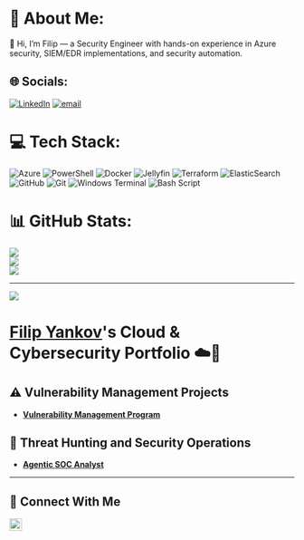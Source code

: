 # 💫 About Me:
🤝 Hi, I’m Filip — a Security Engineer with hands-on experience in Azure security, SIEM/EDR implementations, and security automation.


## 🌐 Socials:
[![LinkedIn](https://img.shields.io/badge/LinkedIn-%230077B5.svg?logo=linkedin&logoColor=white)](https://linkedin.com/in/fyankov) [![email](https://img.shields.io/badge/Email-D14836?logo=gmail&logoColor=white)](mailto:fyankof@proton.me) 

# 💻 Tech Stack:
![Azure](https://img.shields.io/badge/azure-%230072C6.svg?style=for-the-badge&logo=microsoftazure&logoColor=white) ![PowerShell](https://img.shields.io/badge/PowerShell-%235391FE.svg?style=for-the-badge&logo=powershell&logoColor=white) ![Docker](https://img.shields.io/badge/docker-%230db7ed.svg?style=for-the-badge&logo=docker&logoColor=white) ![Jellyfin](https://img.shields.io/badge/jellyfin-%23000B25.svg?style=for-the-badge&logo=Jellyfin&logoColor=00A4DC) ![Terraform](https://img.shields.io/badge/terraform-%235835CC.svg?style=for-the-badge&logo=terraform&logoColor=white) ![ElasticSearch](https://img.shields.io/badge/-ElasticSearch-005571?style=for-the-badge&logo=elasticsearch) ![GitHub](https://img.shields.io/badge/github-%23121011.svg?style=for-the-badge&logo=github&logoColor=white) ![Git](https://img.shields.io/badge/git-%23F05033.svg?style=for-the-badge&logo=git&logoColor=white) ![Windows Terminal](https://img.shields.io/badge/Windows%20Terminal-%234D4D4D.svg?style=for-the-badge&logo=windows-terminal&logoColor=white) ![Bash Script](https://img.shields.io/badge/bash_script-%23121011.svg?style=for-the-badge&logo=gnu-bash&logoColor=white)
# 📊 GitHub Stats:
![](https://github-readme-stats.vercel.app/api?username=fyankov96&theme=blueberry&hide_border=false&include_all_commits=false&count_private=false)<br/>
![](https://nirzak-streak-stats.vercel.app/?user=fyankov96&theme=blueberry&hide_border=false)<br/>
![](https://github-readme-stats.vercel.app/api/top-langs/?username=fyankov96&theme=blueberry&hide_border=false&include_all_commits=false&count_private=false&layout=compact)

---
[![](https://visitcount.itsvg.in/api?id=fyankov96&icon=0&color=0)](https://visitcount.itsvg.in)

<!-- Proudly created with GPRM ( https://gprm.itsvg.in ) -->

# <a href="https://www.linkedin.com/in/fyankov/">Filip Yankov</a>'s Cloud & Cybersecurity Portfolio ☁️🔐

## ⚠️ Vulnerability Management Projects

- **[Vulnerability Management Program](https://github.com/fyankov96/vulnerability-management-program)**

## 🚨 Threat Hunting and Security Operations

- **[Agentic SOC Analyst](https://github.com/fyankov96/agentic-soc-analyst/tree/main)**

<hr/>

## 🤳 Connect With Me

[<img align="left" alt="___________ | LinkedIn" width="22px" src="https://upload.wikimedia.org/wikipedia/commons/thumb/c/ca/LinkedIn_logo_initials.png/960px-LinkedIn_logo_initials.png" />][linkedin]

[linkedin]: https://linkedin.com/in/fyankov

<!--
<img width="35" alt="image" src="https://github.com/user-attachments/assets/2f41c7cd-5ea8-4475-b451-a37161b6c3fb"> 
<img width="35" alt="image" src="https://github.com/user-attachments/assets/77649969-9910-4994-8b96-74a116cfb2a8">
-->
